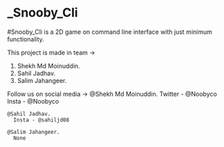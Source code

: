 # _Snooby_Cli
#Snooby_Cli is a 2D game on command line interface with just minimum functionality. 

This project is made in team ->
  1. Shekh Md Moinuddin.
  2. Sahil Jadhav.
  3. Salim Jahangeer.
  
  Follow us on social media ->
    @Shekh Md Moinuddin.
      Twitter - @Noobyco
      Insta   - @Noobyco
      
    @Sahil Jadhav.
      Insta - @sahiljd08
      
    @Salim Jahangeer.
      None
      
    
